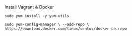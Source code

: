 Install Vagrant & Docker

 `sudo yum install -y yum-utils`
 
 `sudo yum-config-manager \
    --add-repo \
    https://download.docker.com/linux/centos/docker-ce.repo`
